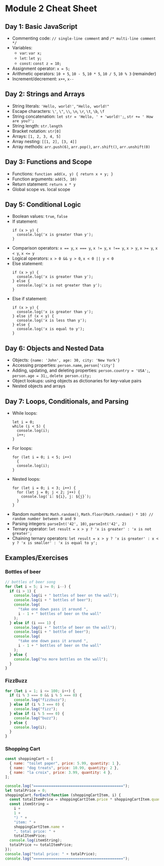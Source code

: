 # Module 2 Cheat Sheet

## Day 1: Basic JavaScript

- Commenting code: `// single-line comment` and `/* multi-line comment */`
- Variables:
  - `var`: `var x;`
  - `let`: `let y;`
  - `const`: `const z = 10;`
- Assignment operator: `x = 5;`
- Arithmetic operators: `10 + 5`, `10 - 5`, `10 * 5`, `10 / 5`, `10 % 3` (remainder)
- Increment/decrement: `x++`, `x--`

## Day 2: Strings and Arrays

- String literals: `'Hello, world!'`, `"Hello, world!"`
- Escape characters: `\'`, `\"`, `\\`, `\n`, `\r`, `\t`, `\b`, `\f`
- String concatenation: `let str = 'Hello, ' + 'world!';`, `str += ' How are you?';`
- String length: `str.length`
- Bracket notation: `str[0]`
- Arrays: `[1, 2, 3, 4, 5]`
- Array nesting: `[[1, 2], [3, 4]]`
- Array methods: `arr.push(6)`, `arr.pop()`, `arr.shift()`, `arr.unshift(0)`

## Day 3: Functions and Scope

- Functions: `function add(x, y) { return x + y; }`
- Function arguments: `add(5, 10)`
- Return statement: `return x * y`
- Global scope vs. local scope

## Day 5: Conditional Logic

- Boolean values: `true`, `false`
- If statement:
  ```
  if (x > y) {
    console.log('x is greater than y');
  }
  ```
- Comparison operators: `x == y`, `x === y`, `x != y`, `x !== y`, `x > y`, `x >= y`, `x < y`, `x <= y`
- Logical operators: `x > 0 && y > 0`, `x < 0 || y < 0`
- Else statement:
  ```
  if (x > y) {
    console.log('x is greater than y');
  } else {
    console.log('x is not greater than y');
  }
  ```
- Else if statement:
  ```
  if (x > y) {
    console.log('x is greater than y');
  } else if (x < y) {
    console.log('x is less than y');
  } else {
    console.log('x is equal to y');
  }
  ```

## Day 6: Objects and Nested Data

- Objects: `{name: 'John', age: 30, city: 'New York'}`
- Accessing properties: `person.name`, `person['city']`
- Adding, updating, and deleting properties: `person.country = 'USA';`, `person.age = 31;`, `delete person.city;`
- Object lookups: using objects as dictionaries for key-value pairs
- Nested objects and arrays

## Day 7: Loops, Conditionals, and Parsing

- While loops:
  ```
  let i = 0;
  while (i < 5) {
    console.log(i);
    i++;
  }
  ```
- For loops:
  ```
  for (let i = 0; i < 5; i++)
    {
    console.log(i);
  }
  ```
- Nested loops:
  ```
  for (let i = 0; i < 3; i++) {
    for (let j = 0; j < 2; j++) {
      console.log(`i: ${i}, j: ${j}`);
    }
  }
  ```
- Random numbers: `Math.random()`, `Math.floor(Math.random() * 10) // random number between 0 and 9`
- Parsing integers: `parseInt('42', 10)`, `parseInt('42', 2)`
- Ternary operator: `let result = x > y ? 'x is greater' : 'x is not greater';`
- Chaining ternary operators: `let result = x > y ? 'x is greater' : x < y ? 'x is smaller' : 'x is equal to y';`

## Examples/Exercises

### Bottles of beer

```js
// bottles of beer song
for (let i = 5; i >= 0; i--) {
  if (i > 1) {
    console.log(i + " bottles of beer on the wall");
    console.log(i + " bottles of beer");
    console.log(
      "take one down pass it around ",
      i - 1 + " bottles of beer on the wall"
    );
  } else if (i === 1) {
    console.log(i + " bottle of beer on the wall");
    console.log(i + " bottle of beer");
    console.log(
      "take one down pass it around ",
      i - 1 + " bottles of beer on the wall"
    );
  } else {
    console.log("no more bottles on the wall");
  }
}
```

### FizzBuzz

```js
for (let i = 1; i <= 100; i++) {
  if (i % 3 === 0 && i % 5 === 0) {
    console.log("fizzbuzz");
  } else if (i % 3 === 0) {
    console.log("fizz");
  } else if (i % 5 === 0) {
    console.log("buzz");
  } else {
    console.log(i);
  }
}
```

### Shopping Cart

```js
const shoppingCart = [
  { name: "toilet paper", price: 5.99, quantity: 1 },
  { name: "dog treats", price: 10.99, quantity: 2 },
  { name: "la croix", price: 3.99, quantity: 4 },
];

console.log("=========================================");
let totalPrice = 0;
shoppingCart.forEach(function (shoppingCartItem, i) {
  const totalItemPrice = shoppingCartItem.price * shoppingCartItem.quantity;
  const itemString =
    i +
    1 +
    ") " +
    "item: " +
    shoppingCartItem.name +
    ", total price: " +
    totalItemPrice;
  console.log(itemString);
  totalPrice += totalItemPrice;
});
console.log("total price: " + totalPrice);
console.log("=========================================");
```
